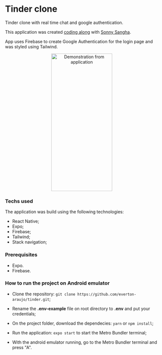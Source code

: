 # Tinder clone

Tinder clone with real time chat and google authentication.

This application was created [coding along](https://www.youtube.com/watch?v=qJaFIGjyRms) with [Sonny Sangha](https://www.papareact.com/course).

App uses Firebase to create Google Authentication for the login page and was styled using Tailwind.

<p align="center">
<img 
  src="./assets/tinder-app-demo.gif" alt="Demonstration from application"
  width="200"
  height="450"
>
</p>

### Techs used
The application was build using the following technologies:

* React Native;
* Expo;
* Firebase;
* Tailwind;
* Stack navigation;

### Prerequisites

* Expo.
* Firebase.

### How to run the project on Android emulator

* Clone the repository: ```git clone https://github.com/everton-araujo/tinder.git```;

* Rename the **.env-example** file on root directory to **.env** and put your credentials;

* On the project folder, download the dependecies: ```yarn``` or ```npm install```;

* Run the application: ```expo start``` to start the Metro Bundler terminal;

* With the android emulator running, go to the Metro Bundler terminal and press "A".
